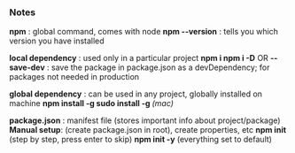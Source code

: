### Notes

**npm** : global command, comes with node
**npm --version** : tells you which version you have installed

**local dependency** : used only in a particular project
**npm i <packageName>**
**npm i <packageName> -D** OR **--save-dev** : save the package in package.json as a devDependency; for packages not needed in production

**global dependency** : can be used in any project, globally installed on machine
**npm install -g <packageName>**
**sudo install -g <packageName>** _(mac)_

**package.json** : manifest file (stores important info about project/package)
**Manual setup**: (create package.json in root), create properties, etc
**npm init** (step by step, press enter to skip)
**npm init -y** (everything set to default)
